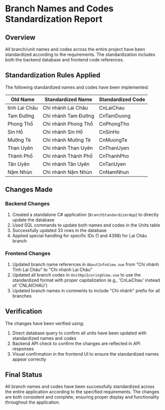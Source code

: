 # Branch Names and Codes Standardization Report

## Overview

All branch/unit names and codes across the entire project have been standardized according to the requirements. The standardization includes both the backend database and frontend code references.

## Standardization Rules Applied

The following standardized names and codes have been implemented:

| Old Name | Standardized Name | Standardized Code |
|----------|-------------------|-------------------|
| tỉnh Lai Châu | Chi nhánh Lai Châu | CnLaiChau |
| Tam Đường | Chi nhánh Tam Đường | CnTamDuong |
| Phong Thổ | Chi nhánh Phong Thổ | CnPhongTho |
| Sìn Hồ | Chi nhánh Sìn Hồ | CnSinHo |
| Mường Tè | Chi nhánh Mường Tè | CnMuongTe |
| Than Uyên | Chi nhánh Than Uyên | CnThanUyen |
| Thành Phố | Chi nhánh Thành Phố | CnThanhPho |
| Tân Uyên | Chi nhánh Tân Uyên | CnTanUyen |
| Nậm Nhùn | Chi nhánh Nậm Nhùn | CnNamNhun |

## Changes Made

### Backend Changes

1. Created a standalone C# application (`BranchStandardizerApp`) to directly update the database
2. Used SQL commands to update both names and codes in the Units table
3. Successfully updated 33 rows in the database
4. Applied special handling for specific IDs (1 and 4398) for Lai Châu branch

### Frontend Changes

1. Updated branch name references in `AboutInfoView.vue` from "Chi nhánh Tỉnh Lai Châu" to "Chi nhánh Lai Châu"
2. Updated all branch codes in `UnitKpiScoringView.vue` to use the standardized format with proper capitalization (e.g., 'CnLaiChau' instead of 'CNLAICHAU')
3. Updated branch names in comments to include "Chi nhánh" prefix for all branches

## Verification

The changes have been verified using:

1. Direct database query to confirm all units have been updated with standardized names and codes
2. Backend API check to confirm the changes are reflected in API responses
3. Visual confirmation in the frontend UI to ensure the standardized names appear correctly

## Final Status

All branch names and codes have been successfully standardized across the entire application according to the specified requirements. The changes are both consistent and complete, ensuring proper display and functionality throughout the application.
